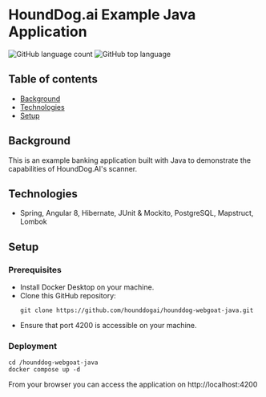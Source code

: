 # HoundDog.ai Example Java Application 
![GitHub language count](https://img.shields.io/github/languages/count/grzegorz103/virtual-bank-system) ![GitHub top language](https://img.shields.io/github/languages/top/grzegorz103/virtual-bank-system)    

## Table of contents
* [Background](#background)
* [Technologies](#technologies)
* [Setup](#setup)

## Background
This is an example banking application built with Java to demonstrate the capabilities of HoundDog.AI's scanner.

## Technologies
- Spring, Angular 8, Hibernate, JUnit & Mockito, PostgreSQL, Mapstruct, Lombok

## Setup
### Prerequisites

- Install Docker Desktop on your machine.
- Clone this GitHub repository:
  ```
  git clone https://github.com/hounddogai/hounddog-webgoat-java.git
  ```
- Ensure that port 4200 is accessible on your machine.

### Deployment

```
cd /hounddog-webgoat-java
docker compose up -d
```
From your browser you can access the application on http://localhost:4200
